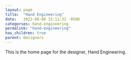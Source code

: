 ```yaml
---
layout: page
title:  "Hand Engineering"
date:   2022-08-06 15:11:32 -0500
categories: hand-engineering
permalink: "hand-engineering"
has_children: true
parent: Designers
---
```

This is the home page for the designer, Hand Engineering.
